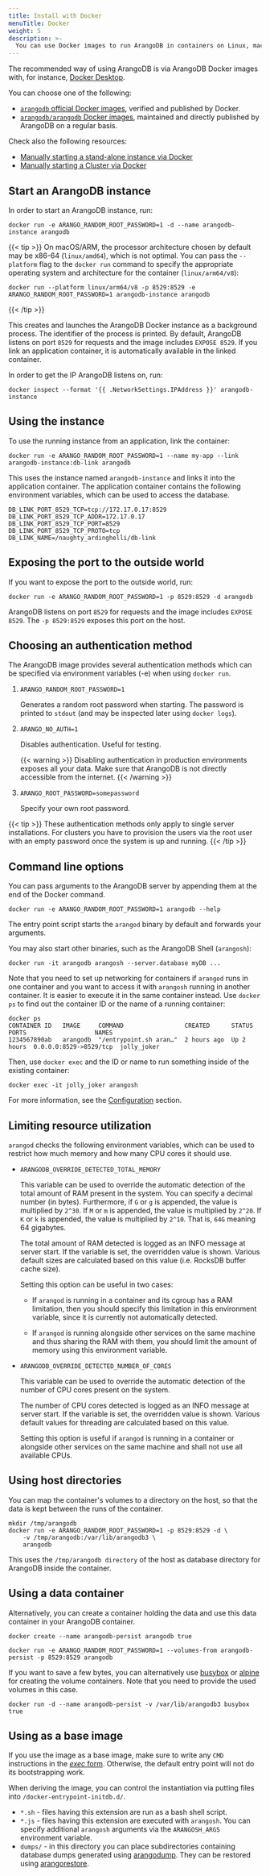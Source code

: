 ```yaml
---
title: Install with Docker
menuTitle: Docker
weight: 5
description: >-
  You can use Docker images to run ArangoDB in containers on Linux, macOS, and Windows
---
```

The recommended way of using ArangoDB is via ArangoDB Docker images with,
for instance, [Docker Desktop](https://www.docker.com/products/docker-desktop/). 

You can choose one of the following:
- [`arangodb` official Docker images](https://hub.docker.com/_/arangodb),
  verified and published by Docker.
- [`arangodb/arangodb` Docker images](https://hub.docker.com/r/arangodb/arangodb), 
  maintained and directly published by ArangoDB on a regular basis.

Check also the following resources:
- [Manually starting a stand-alone instance via Docker](../../deploy/single-instance/manual-start.md#manual-start-in-docker)
- [Manually starting a Cluster via Docker](../../deploy/cluster/deployment/manual-start.md#manual-start-in-docker)

## Start an ArangoDB instance

In order to start an ArangoDB instance, run:

```
docker run -e ARANGO_RANDOM_ROOT_PASSWORD=1 -d --name arangodb-instance arangodb
```

{{< tip >}}
On macOS/ARM, the processor architecture chosen by default may be x86-64
(`linux/amd64`), which is not optimal. You can pass the `--platform` flag to the
`docker run` command to specify the appropriate operating system and architecture
for the container (`linux/arm64/v8`):

```
docker run --platform linux/arm64/v8 -p 8529:8529 -e ARANGO_RANDOM_ROOT_PASSWORD=1 arangodb-instance arangodb
```
{{< /tip >}}

This creates and launches the ArangoDB Docker instance as a background process.
The identifier of the process is printed. By default, ArangoDB listens on port
`8529` for requests and the image includes `EXPOSE 8529`. If you link an
application container, it is automatically available in the linked container.

In order to get the IP ArangoDB listens on, run:

```
docker inspect --format '{{ .NetworkSettings.IPAddress }}' arangodb-instance
```

## Using the instance

To use the running instance from an application, link the container:

```
docker run -e ARANGO_RANDOM_ROOT_PASSWORD=1 --name my-app --link arangodb-instance:db-link arangodb
```

This uses the instance named `arangodb-instance` and links it into the
application container. The application container contains the following
environment variables, which can be used to access the database.

```
DB_LINK_PORT_8529_TCP=tcp://172.17.0.17:8529
DB_LINK_PORT_8529_TCP_ADDR=172.17.0.17
DB_LINK_PORT_8529_TCP_PORT=8529
DB_LINK_PORT_8529_TCP_PROTO=tcp
DB_LINK_NAME=/naughty_ardinghelli/db-link
```

## Exposing the port to the outside world

If you want to expose the port to the outside world, run:

```
docker run -e ARANGO_RANDOM_ROOT_PASSWORD=1 -p 8529:8529 -d arangodb
```

ArangoDB listens on port `8529` for requests and the image includes `EXPOSE 8529`.
The `-p 8529:8529` exposes this port on the host.

## Choosing an authentication method

The ArangoDB image provides several authentication methods which can be
specified via environment variables (-e) when using `docker run`.

1. `ARANGO_RANDOM_ROOT_PASSWORD=1`

   Generates a random root password when starting. The password is printed to
   `stdout` (and may be inspected later using `docker logs`).

2. `ARANGO_NO_AUTH=1`
    
   Disables authentication. Useful for testing.

   {{< warning >}}
   Disabling authentication in production environments exposes all your data.
   Make sure that ArangoDB is not directly accessible from the internet.
   {{< /warning >}}

3. `ARANGO_ROOT_PASSWORD=somepassword`

   Specify your own root password.

{{< tip >}}
These authentication methods only apply to single server installations. For
clusters you have to provision the users via the root user with an empty
password once the system is up and running.
{{< /tip >}}

## Command line options

You can pass arguments to the ArangoDB server by appending them at the end of
the Docker command.

```
docker run -e ARANGO_RANDOM_ROOT_PASSWORD=1 arangodb --help
```

The entry point script starts the `arangod` binary by default and forwards
your arguments.

You may also start other binaries, such as the ArangoDB Shell (`arangosh`):

```
docker run -it arangodb arangosh --server.database myDB ...
```

Note that you need to set up networking for containers if `arangod` runs in one
container and you want to access it with `arangosh` running in another container.
It is easier to execute it in the same container instead.
Use `docker ps` to find out the container ID or the name of a running container:

```
docker ps
CONTAINER ID   IMAGE     COMMAND                 CREATED      STATUS      PORTS                   NAMES
1234567890ab   arangodb  "/entrypoint.sh aran…"  2 hours ago  Up 2 hours  0.0.0.0:8529->8529/tcp  jolly_joker
```

Then, use `docker exec` and the ID or name to run something inside of the
existing container:

```
docker exec -it jolly_joker arangosh
```

For more information, see the [Configuration](../administration/configuration.md) section.

## Limiting resource utilization

`arangod` checks the following environment variables, which can be used to
restrict how much memory and how many CPU cores it should use.

- `ARANGODB_OVERRIDE_DETECTED_TOTAL_MEMORY`

  This variable can be used to override the automatic detection of the total
  amount of RAM present in the system. You can specify a decimal number
  (in bytes). Furthermore, if `G` or `g` is appended, the value is multiplied
  by `2^30`. If `M` or `m` is appended, the value is multiplied by `2^20`.
  If `K` or `k` is appended, the value is multiplied by `2^10`. That is, `64G`
  meaning 64 gigabytes.

  The total amount of RAM detected is logged as an INFO message at server start.
  If the variable is set, the overridden value is shown. Various default sizes
  are calculated based on this value (i.e. RocksDB buffer cache size).

  Setting this option can be useful in two cases:

  - If `arangod` is running in a container and its cgroup has a RAM limitation,
    then you should specify this limitation in this environment variable, since
    it is currently not automatically detected.

  - If `arangod` is running alongside other services on the same machine and
    thus sharing the RAM with them, you should limit the amount of memory using
    this environment variable.

- `ARANGODB_OVERRIDE_DETECTED_NUMBER_OF_CORES`

  This variable can be used to override the automatic detection of the number
  of CPU cores present on the system.

  The number of CPU cores detected is logged as an INFO message at server start.
  If the variable is set, the overridden value is shown. Various default values
  for threading are calculated based on this value.

  Setting this option is useful if `arangod` is running in a container or alongside
  other services on the same machine and shall not use all available CPUs.

## Using host directories

You can map the container's volumes to a directory on the host, so that the data
is kept between the runs of the container.

```
mkdir /tmp/arangodb
docker run -e ARANGO_RANDOM_ROOT_PASSWORD=1 -p 8529:8529 -d \
    -v /tmp/arangodb:/var/lib/arangodb3 \
    arangodb
```

This uses the `/tmp/arangodb directory` of the host as database directory for
ArangoDB inside the container.

## Using a data container

Alternatively, you can create a container holding the data and use this data
container in your ArangoDB container.

```
docker create --name arangodb-persist arangodb true
```

```
docker run -e ARANGO_RANDOM_ROOT_PASSWORD=1 --volumes-from arangodb-persist -p 8529:8529 arangodb
```

If you want to save a few bytes, you can alternatively use [busybox](https://hub.docker.com/_/busybox)
or [alpine](https://hub.docker.com/_/alpine) for creating the volume containers. 
Note that you need to provide the used volumes in this case.

```
docker run -d --name arangodb-persist -v /var/lib/arangodb3 busybox true
```

## Using as a base image

If you use the image as a base image, make sure to write any `CMD` instructions in the
[*exec* form](https://docs.docker.com/engine/reference/builder/#cmd).
Otherwise, the default entry point will not do its bootstrapping work.

When deriving the image, you can control the instantiation via putting files
into `/docker-entrypoint-initdb.d/`.

- `*.sh` - files having this extension are run as a bash shell script.
- `*.js` - files having this extension are executed with `arangosh`. You can
  specify additional `arangosh` arguments via the `ARANGOSH_ARGS` environment variable.
- `dumps/` - in this directory you can place subdirectories containing database
  dumps generated using [arangodump](../../components/tools/arangodump/_index.md).
  They can be restored using [arangorestore](../../components/tools/arangorestore/_index.md).
